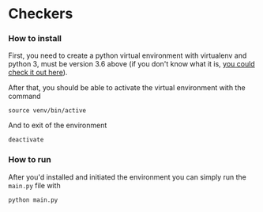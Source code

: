 # Checkers

### How to install

First, you need to create a python virtual environment with virtualenv and python 3, must be version 3.6 above
(if you don't know what it is, [you could check it out here](https://docs.python-guide.org/dev/virtualenvs/)).

After that, you should be able to activate the virtual environment with the command 

```
source venv/bin/active
```

And to exit of the environment

```
deactivate
```

### How to run

After you'd installed and initiated the environment you can simply run the `main.py` file with

```
python main.py
```